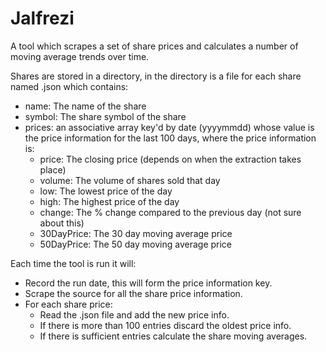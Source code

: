# Jalfrezi

A tool which scrapes a set of share prices and calculates a number of moving average trends over time.

Shares are stored in a directory, in the directory is a file for each share named <symbol>.json which contains:
* name: The name of the share
* symbol: The share symbol of the share
* prices: an associative array key'd by date (yyyymmdd) whose value is the price information for the last 100 days, where the price information is:
  * price: The closing price (depends on when the extraction takes place)
  * volume: The volume of shares sold that day
  * low: The lowest price of the day
  * high: The highest price of the day
  * change: The % change compared to the previous day (not sure about this)
  * 30DayPrice: The 30 day moving average price
  * 50DayPrice: The 50 day moving average price

Each time the tool is run it will:
* Record the run date, this will form the price information key.
* Scrape the source for all the share price information.
* For each share price:
  * Read the <symbol>.json file and add the new price info.
  * If there is more than 100 entries discard the oldest price info.
  * If there is sufficient entries calculate the share moving averages.
